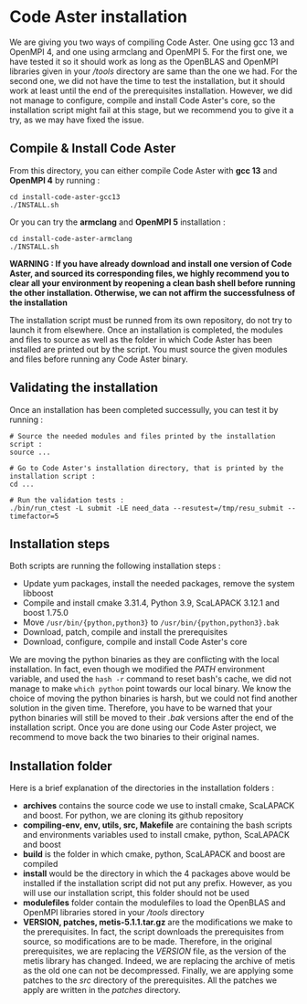 # Code Aster installation

We are giving you two ways of compiling Code Aster. One using gcc 13 and OpenMPI 4, and one using armclang and OpenMPI 5. For the first one, we have tested it so it should work as long as the OpenBLAS and OpenMPI libraries given in your */tools* directory are same than the one we had. For the second one, we did not have the time to test the installation, but it should work at least until the end of the prerequisites installation. However, we did not manage to configure, compile and install Code Aster's core, so the installation script might fail at this stage, but we recommend you to give it a try, as we may have fixed the issue.

## Compile & Install Code Aster

From this directory, you can either compile Code Aster with **gcc 13** and **OpenMPI 4** by running :
```
cd install-code-aster-gcc13 
./INSTALL.sh
```


Or you can try the **armclang** and **OpenMPI 5** installation :
```
cd install-code-aster-armclang
./INSTALL.sh
```

**WARNING : If you have already download and install one version of Code Aster, and sourced its corresponding files, we highly recommend you to clear all your environment by reopening a clean bash shell before running the other installation. Otherwise, we can not affirm the successfulness of the installation**

The installation script must be runned from its own repository, do not try to launch it from elsewhere. Once an installation is completed, the modules and files to source as well as the folder in which Code Aster has been installed are printed out by the script. You must source the given modules and files before running any Code Aster binary.

## Validating the installation


Once an installation has been completed successully, you can test it by running :
```
# Source the needed modules and files printed by the installation script :
source ...

# Go to Code Aster's installation directory, that is printed by the installation script :
cd ...

# Run the validation tests :
./bin/run_ctest -L submit -LE need_data --resutest=/tmp/resu_submit --timefactor=5
```

## Installation steps 

Both scripts are running the following installation steps :
- Update yum packages, install the needed packages, remove the system libboost
- Compile and install cmake 3.31.4, Python 3.9, ScaLAPACK 3.12.1 and boost 1.75.0
- Move ```/usr/bin/{python,python3}``` to ```/usr/bin/{python,python3}.bak```
- Download, patch, compile and install the prerequisites 
- Download, configure, compile and install Code Aster's core 

We are moving the python binaries as they are conflicting with the local installation. In fact, even though we modified the *PATH* environment variable, and used the ```hash -r``` command to reset bash's cache, we did not manage to make ```which python``` point towards our local binary. We know the choice of moving the python binaries is harsh, but we could not find another solution in the given time. Therefore, you have to be warned that your python binaries will still be moved to their *.bak* versions after the end of the installation script. Once you are done using our Code Aster project, we recommend to move back the two binaries to their original names.

## Installation folder 

Here is a brief explanation of the directories in the installation folders :
- **archives** contains the source code we use to install cmake, ScaLAPACK and boost. For python, we are cloning its github repository
- **compiling-env, env, utils, src, Makefile** are containing the bash scripts and environments variables used to install cmake, python, ScaLAPACK and boost 
- **build** is the folder in which cmake, python, ScaLAPACK and boost are compiled 
- **install** would be the directory in which the 4 packages above would be installed if the installation script did not put any prefix. However, as you will use our installation script, this folder should not be used 
- **modulefiles** folder contain the modulefiles to load the OpenBLAS and OpenMPI libraries stored in your */tools* directory 
- **VERSION, patches, metis-5.1.1.tar.gz** are the modifications we make to the prerequisites. In fact, the script downloads the prerequisites from source, so modifications are to be made. Therefore, in the original prerequisites, we are replacing the *VERSION* file, as the version of the metis library has changed. Indeed, we are replacing the archive of metis as the old one can not be decompressed. Finally, we are applying some patches to the *src* directory of the prerequisites. All the patches we apply are written in the *patches* directory.


